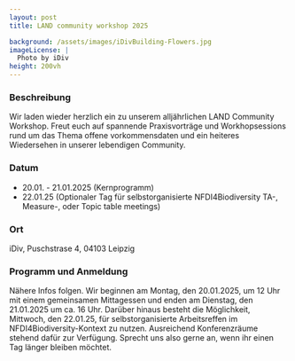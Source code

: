 ```yaml
---
layout: post 
title: LAND community workshop 2025

background: /assets/images/iDivBuilding-Flowers.jpg
imageLicense: |
  Photo by iDiv
height: 200vh 
---
```

### Beschreibung

Wir laden wieder herzlich ein zu unserem alljährlichen LAND Community Workshop. Freut euch auf spannende Praxisvorträge und Workhopsessions rund um das Thema offene vorkommensdaten und ein heiteres Wiedersehen in unserer lebendigen Community.

### Datum

- 20.01. - 21.01.2025 (Kernprogramm)
- 22.01.25 (Optionaler Tag für selbstorganisierte NFDI4Biodiversity TA-, Measure-, oder Topic table meetings)

### Ort

iDiv, Puschstrase 4, 04103 Leipzig

### Programm und Anmeldung

Nähere Infos folgen. Wir beginnen am Montag, den 20.01.2025, um 12 Uhr mit einem gemeinsamen Mittagessen und enden am Dienstag, den 21.01.2025 um ca. 16 Uhr. Darüber hinaus besteht die Möglichkeit, Mittwoch, den 22.01.25, für selbstorganisierte Arbeitsreffen im NFDI4Biodiversity-Kontext zu nutzen. Ausreichend Konferenzräume stehend dafür zur Verfügung. Sprecht uns also gerne an, wenn ihr einen Tag länger bleiben möchtet. 

